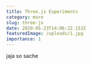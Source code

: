 ```yaml
---
title: Three.js Experiments
category: more
slug: three-js
date: 2020-05-23T14:06:22.153Z
featuredImage: /uploads/1.jpg
importance: 1
---
```

jaja so sache